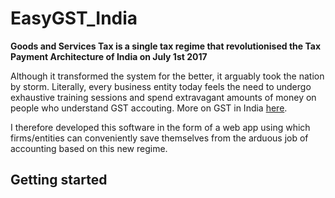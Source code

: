 # EasyGST_India

**Goods and Services Tax is a single tax regime that revolutionised the Tax Payment Architecture of India on July 1st 2017**

Although it transformed the system for the better, it arguably took the nation by storm. Literally, every business entity
today feels the need to undergo exhaustive training sessions and
spend extravagant amounts of money on people who understand GST accouting.
More on GST in India [here](http://www.gstindia.com/about/).

I therefore developed this software in the form of a web app using which firms/entities can conveniently save themselves
from the arduous job of accounting based on this new regime.

## Getting started


